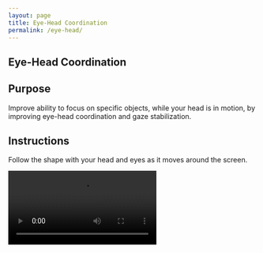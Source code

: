 ```yaml
---
layout: page
title: Eye-Head Coordination
permalink: /eye-head/
---
```



<h2 class="title">Eye-Head Coordination</h2>

<div class="video-container">

<h2 class="subtitle">Purpose</h2>
<p class="intro-text">Improve ability to focus on specific objects, while your head is in motion, by improving eye-head coordination and gaze stabilization.</p>

<h2 class="subtitle">Instructions</h2>
<p class="intro-text">Follow the shape with your head and eyes as it moves around the screen.</p>

<video controls>
    <source src="../videos/eye-head-video.mp4" type="video/mp4">
    Your browser does not support the video tag.
</video>

</div>